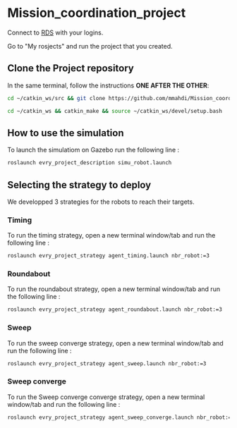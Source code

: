 # Mission_coordination_project

Connect to [RDS](https://app.theconstructsim.com/#/) with your logins.

Go to "My rosjects" and run the project that you created.

## Clone the Project repository
In the same terminal, follow the instructions **ONE AFTER THE OTHER**:

```bash
cd ~/catkin_ws/src && git clone https://github.com/mmahdi/Mission_coordination_project.git

cd ~/catkin_ws && catkin_make && source ~/catkin_ws/devel/setup.bash
```
## How to use the simulation

To launch the simulatiom on Gazebo run the following line :

```bash
roslaunch evry_project_description simu_robot.launch
```

## Selecting the strategy to deploy

We developped 3 strategies for the robots to reach their targets. 

### Timing

To run the timing strategy, open a new terminal window/tab and run the following line :

```bash
roslaunch evry_project_strategy agent_timing.launch nbr_robot:=3
```

### Roundabout

To run the roundabout strategy, open a new terminal window/tab and run the following line :

```bash
roslaunch evry_project_strategy agent_roundabout.launch nbr_robot:=3
```

### Sweep

To run the sweep converge strategy, open a new terminal window/tab and run the following line :

```bash
roslaunch evry_project_strategy agent_sweep.launch nbr_robot:=3
```

### Sweep converge

To run the Sweep converge converge strategy, open a new terminal window/tab and run the following line :

```bash
roslaunch evry_project_strategy agent_sweep_converge.launch nbr_robot:=3
```
